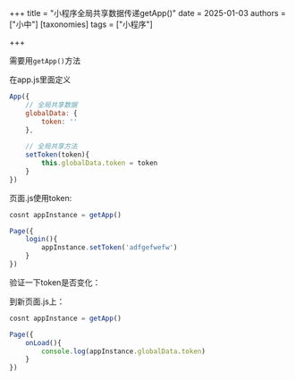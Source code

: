 +++
title = "小程序全局共享数据传递getApp()"
date = 2025-01-03
authors = ["小中"]
[taxonomies]
tags = ["小程序"]

+++

需要用`getApp()`方法

在app.js里面定义

```js
App({
	// 全局共享数据
	globalData: {
		token: ''
	},
	
	// 全局共享方法
	setToken(token){
		this.globalData.token = token
	}
})
```

页面.js使用token:

```js
cosnt appInstance = getApp()

Page({
	login(){
		appInstance.setToken('adfgefwefw')
	}
})
```

验证一下token是否变化：

到新页面.js上：

```js
cosnt appInstance = getApp()

Page({
	onLoad(){
		console.log(appInstance.globalData.token)
	}
})
```
